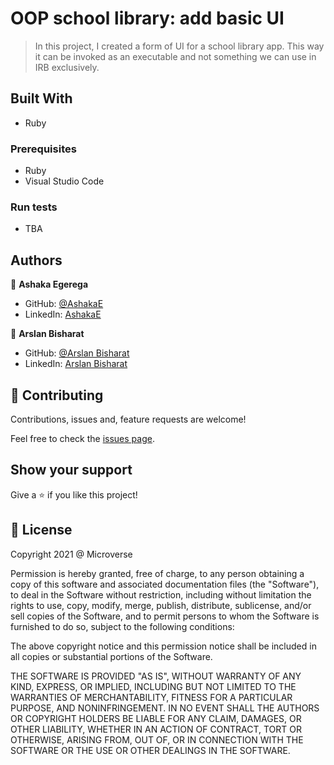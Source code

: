 # OOP school library: add basic UI

> In this project, I created a form of UI for a school library app. This way it can be invoked as an executable and not something we can use in IRB exclusively.

## Built With

- Ruby

### Prerequisites

- Ruby
- Visual Studio Code

### Run tests

- TBA

## Authors

👤 **Ashaka Egerega**

- GitHub: [@AshakaE](https://github.com/AshakaE)
- LinkedIn: [AshakaE](https://www.linkedin.com/in/AshakaE/)

👤 **Arslan Bisharat**

- GitHub: [@Arslan Bisharat](https://github.com/ArslanBisharat)
- LinkedIn: [Arslan Bisharat](https://www.linkedin.com/in/ArslanBisharat)

## 🤝 Contributing

Contributions, issues and, feature requests are welcome!

Feel free to check the [issues page](https://github.com/AshakaE/mini-oop/issues).

## Show your support

Give a ⭐️ if you like this project!

## 📝 License

Copyright 2021 @ Microverse

Permission is hereby granted, free of charge, to any person obtaining a copy of this software and associated documentation files (the "Software"), to deal in the Software without restriction, including without limitation the rights to use, copy, modify, merge, publish, distribute, sublicense, and/or sell copies of the Software, and to permit persons to whom the Software is furnished to do so, subject to the following conditions:

The above copyright notice and this permission notice shall be included in all copies or substantial portions of the Software.

THE SOFTWARE IS PROVIDED "AS IS", WITHOUT WARRANTY OF ANY KIND, EXPRESS, OR IMPLIED, INCLUDING BUT NOT LIMITED TO THE WARRANTIES OF MERCHANTABILITY, FITNESS FOR A PARTICULAR PURPOSE, AND NONINFRINGEMENT. IN NO EVENT SHALL THE AUTHORS OR COPYRIGHT HOLDERS BE LIABLE FOR ANY CLAIM, DAMAGES, OR OTHER LIABILITY, WHETHER IN AN ACTION OF CONTRACT, TORT OR OTHERWISE, ARISING FROM, OUT OF, OR IN CONNECTION WITH THE SOFTWARE OR THE USE OR OTHER DEALINGS IN THE SOFTWARE.

